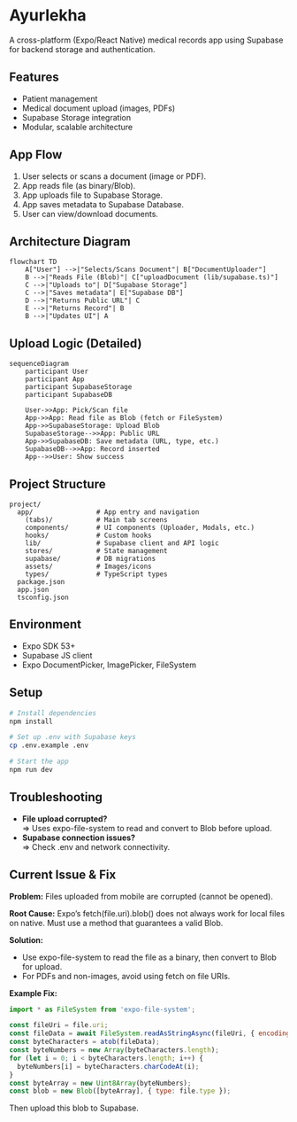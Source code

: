 # Ayurlekha

A cross-platform (Expo/React Native) medical records app using Supabase for backend storage and authentication.

## Features
- Patient management
- Medical document upload (images, PDFs)
- Supabase Storage integration
- Modular, scalable architecture

## App Flow
1. User selects or scans a document (image or PDF).
2. App reads file (as binary/Blob).
3. App uploads file to Supabase Storage.
4. App saves metadata to Supabase Database.
5. User can view/download documents.

## Architecture Diagram
```mermaid
flowchart TD
    A["User"] -->|"Selects/Scans Document"| B["DocumentUploader"]
    B -->|"Reads File (Blob)"| C["uploadDocument (lib/supabase.ts)"]
    C -->|"Uploads to"| D["Supabase Storage"]
    C -->|"Saves metadata"| E["Supabase DB"]
    D -->|"Returns Public URL"| C
    E -->|"Returns Record"| B
    B -->|"Updates UI"| A
```

## Upload Logic (Detailed)
```mermaid
sequenceDiagram
    participant User
    participant App
    participant SupabaseStorage
    participant SupabaseDB

    User->>App: Pick/Scan file
    App->>App: Read file as Blob (fetch or FileSystem)
    App->>SupabaseStorage: Upload Blob
    SupabaseStorage-->>App: Public URL
    App->>SupabaseDB: Save metadata (URL, type, etc.)
    SupabaseDB-->>App: Record inserted
    App-->>User: Show success
```

## Project Structure
```
project/
  app/                # App entry and navigation
    (tabs)/           # Main tab screens
    components/       # UI components (Uploader, Modals, etc.)
    hooks/            # Custom hooks
    lib/              # Supabase client and API logic
    stores/           # State management
    supabase/         # DB migrations
    assets/           # Images/icons
    types/            # TypeScript types
  package.json
  app.json
  tsconfig.json
```

## Environment
- Expo SDK 53+
- Supabase JS client
- Expo DocumentPicker, ImagePicker, FileSystem

## Setup
```bash
# Install dependencies
npm install

# Set up .env with Supabase keys
cp .env.example .env

# Start the app
npm run dev
```

## Troubleshooting
- **File upload corrupted?**  
  ⇒ Uses expo-file-system to read and convert to Blob before upload.
- **Supabase connection issues?**  
  ⇒ Check .env and network connectivity.

## Current Issue & Fix
**Problem:** Files uploaded from mobile are corrupted (cannot be opened).

**Root Cause:** Expo’s fetch(file.uri).blob() does not always work for local files on native. Must use a method that guarantees a valid Blob.

**Solution:**
- Use expo-file-system to read the file as a binary, then convert to Blob for upload.
- For PDFs and non-images, avoid using fetch on file URIs.

**Example Fix:**
```js
import * as FileSystem from 'expo-file-system';

const fileUri = file.uri;
const fileData = await FileSystem.readAsStringAsync(fileUri, { encoding: FileSystem.EncodingType.Base64 });
const byteCharacters = atob(fileData);
const byteNumbers = new Array(byteCharacters.length);
for (let i = 0; i < byteCharacters.length; i++) {
  byteNumbers[i] = byteCharacters.charCodeAt(i);
}
const byteArray = new Uint8Array(byteNumbers);
const blob = new Blob([byteArray], { type: file.type });
```
Then upload this blob to Supabase.
